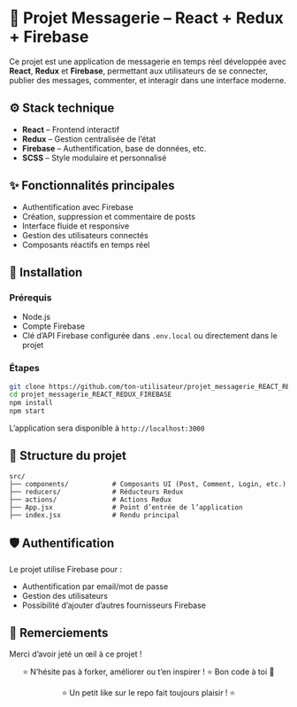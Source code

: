 
# 💬 Projet Messagerie – React + Redux + Firebase

Ce projet est une application de messagerie en temps réel développée avec **React**, **Redux** et **Firebase**, permettant aux utilisateurs de se connecter, publier des messages, commenter, et interagir dans une interface moderne.

## ⚙️ Stack technique

- **React** – Frontend interactif
- **Redux** – Gestion centralisée de l’état
- **Firebase** – Authentification, base de données, etc.
- **SCSS** – Style modulaire et personnalisé

## ✨ Fonctionnalités principales

- Authentification avec Firebase
- Création, suppression et commentaire de posts
- Interface fluide et responsive
- Gestion des utilisateurs connectés
- Composants réactifs en temps réel

## 🔧 Installation

### Prérequis

- Node.js
- Compte Firebase
- Clé d’API Firebase configurée dans `.env.local` ou directement dans le projet

### Étapes

```bash
git clone https://github.com/ton-utilisateur/projet_messagerie_REACT_REDUX_FIREBASE.git
cd projet_messagerie_REACT_REDUX_FIREBASE
npm install
npm start
```

L’application sera disponible à `http://localhost:3000`

## 🧩 Structure du projet

```
src/
├── components/           # Composants UI (Post, Comment, Login, etc.)
├── reducers/             # Réducteurs Redux
├── actions/              # Actions Redux
├── App.jsx               # Point d’entrée de l’application
├── index.jsx             # Rendu principal
```

## 🛡️ Authentification

Le projet utilise Firebase pour :

- Authentification par email/mot de passe
- Gestion des utilisateurs
- Possibilité d’ajouter d’autres fournisseurs Firebase

## 🙌 Remerciements

Merci d’avoir jeté un œil à ce projet !  

<div align="center">
⭐ N’hésite pas à forker, améliorer ou t’en inspirer ! ⭐  
Bon code à toi 🚀

⭐ Un petit like sur le repo fait toujours plaisir ! ⭐  
</div>
